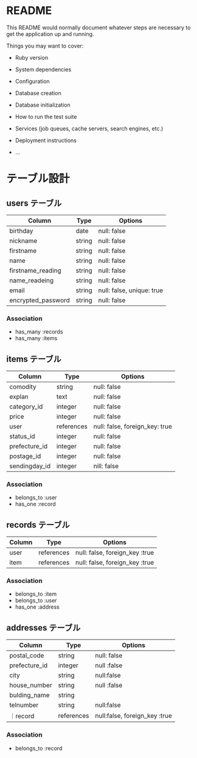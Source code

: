 
# README

This README would normally document whatever steps are necessary to get the
application up and running.

Things you may want to cover:

* Ruby version

* System dependencies

* Configuration

* Database creation

* Database initialization

* How to run the test suite

* Services (job queues, cache servers, search engines, etc.)

* Deployment instructions

* ...
# テーブル設計

## users テーブル

| Column   | Type   | Options     |
| -------- | ------ | ----------- |
| birthday | date | null: false |
| nickname | string | null: false |
| firstname     | string | null: false |
| name     | string | null: false |
| firstname_reading     | string | null: false |
| name_readeing     | string | null: false |
| email    | string | null: false, unique: true|
| encrypted_password | string | null: false |

### Association

- has_many :records
- has_many :items

## items テーブル

| Column | Type   | Options     |
| ------ | ------ | ----------- |
| comodity | string | null: false |
| explan | text | null: false|
| category_id | integer | null: false |
| price | integer | null: false |
| user   | references | null: false, foreign_key: true |
| status_id | integer | null: false |
| prefecture_id | integer | null: false |
| postage_id | integer | null: false |
| sendingday_id | integer | nill: false |

### Association

- belongs_to :user
- has_one :record

## records テーブル

| Column | Type       | Options                        |
| ------ | ---------- | ------------------------------ |
| user   | references | null: false, foreign_key :true |
| item   | references | null: false, foreign_key :true |

### Association

- belongs_to :item
- belongs_to :user
- has_one :address

## addresses テーブル

| Column  | Type       | Options |
| ------- | ---------- | ---------------------------- |
| postal_code | string |null: false|
| prefecture_id | integer | null :false|
| city | string | null:false |
| house_number | string | null :false |
| bulding_name | string |  |
| telnumber | string | null:false |
｜record | references | null:false, foreign_key :true |

### Association


- belongs_to :record
